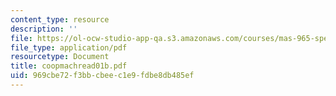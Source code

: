 ```yaml
---
content_type: resource
description: ''
file: https://ol-ocw-studio-app-qa.s3.amazonaws.com/courses/mas-965-special-topics-in-media-technology-cooperative-machines-fall-2003/969cbe72f3bbcbeec1e9fdbe8db485ef_coopmachread01b.pdf
file_type: application/pdf
resourcetype: Document
title: coopmachread01b.pdf
uid: 969cbe72-f3bb-cbee-c1e9-fdbe8db485ef
---
```

